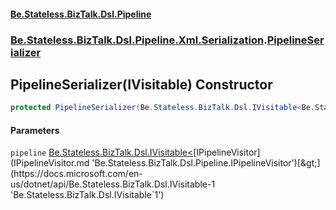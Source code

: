 #### [Be.Stateless.BizTalk.Dsl.Pipeline](README.md 'README')
### [Be.Stateless.BizTalk.Dsl.Pipeline.Xml.Serialization](Be.Stateless.BizTalk.Dsl.Pipeline.Xml.Serialization.md 'Be.Stateless.BizTalk.Dsl.Pipeline.Xml.Serialization').[PipelineSerializer](PipelineSerializer.md 'Be.Stateless.BizTalk.Dsl.Pipeline.Xml.Serialization.PipelineSerializer')

## PipelineSerializer(IVisitable<IPipelineVisitor>) Constructor

```csharp
protected PipelineSerializer(Be.Stateless.BizTalk.Dsl.IVisitable<Be.Stateless.BizTalk.Dsl.Pipeline.IPipelineVisitor> pipeline);
```
#### Parameters

<a name='Be.Stateless.BizTalk.Dsl.Pipeline.Xml.Serialization.PipelineSerializer.PipelineSerializer(Be.Stateless.BizTalk.Dsl.IVisitable_Be.Stateless.BizTalk.Dsl.Pipeline.IPipelineVisitor_).pipeline'></a>

`pipeline` [Be.Stateless.BizTalk.Dsl.IVisitable&lt;](https://docs.microsoft.com/en-us/dotnet/api/Be.Stateless.BizTalk.Dsl.IVisitable-1 'Be.Stateless.BizTalk.Dsl.IVisitable`1')[IPipelineVisitor](IPipelineVisitor.md 'Be.Stateless.BizTalk.Dsl.Pipeline.IPipelineVisitor')[&gt;](https://docs.microsoft.com/en-us/dotnet/api/Be.Stateless.BizTalk.Dsl.IVisitable-1 'Be.Stateless.BizTalk.Dsl.IVisitable`1')